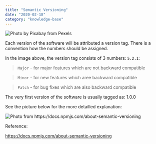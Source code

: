 ```yaml
---
title: "Semantic Versioning"
date: "2020-02-18"
category: "knowledge-base"
---
```


![](https://i.imgur.com/xdi5UzW.png "Photo by Pixabay from Pexels")

Each version of the software will be attributed a version tag. There is a convention how the numbers should be assigned. 

In the image above, the version tag consists of 3 numbers: <code>5.2.1</code>:

> <code>Major</code> - for major features which are not backward compatible

> <code>Minor</code> - for new features which aree backward compatible

> <code>Patch</code> - for bug fixes which are also backward compatible

The very first version of the software is usually tagged as: 1.0.0

See the picture below for the more detailled explanation:

![](https://i.imgur.com/18jTUgb.png "Photo from https://docs.npmjs.com/about-semantic-versioning")

Reference:

https://docs.npmjs.com/about-semantic-versioning  